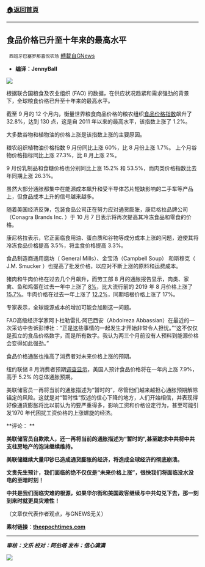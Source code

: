 ###  [:house:返回首頁](https://github.com/ourhimalayas/txt)
---


## 食品价格已升至十年来的最高水平
` 西班牙巴塞罗那喜悦农场` [轉載自GNews](https://gnews.org/zh-hans/1587858/)

- **编译：JennyBall**


![](https://assets.gnews.org/wp-content/uploads/2021/10/tempsnip304.png)

根据联合国粮食及农业组织 (FAO) 的数据，在供应状况趋紧和需求强劲的背景下，全球粮食价格已升至十年来的最高水平。

截至 9 月的 12 个月内，衡量世界粮食商品价格的粮农组织[食品价格指数](http://www.fao.org/worldfoodsituation/foodpricesindex/en/)飙升了 32.8%，达到 130 点，这是自 2011 年以来的最高水平，该指数上涨了 1.2%。

大多数谷物和植物油的价格上涨是该指数上涨的主要原因。

粮农组织植物油价格指数 9 月份同比上涨 60%，比 8 月份上涨 1.7%。 上个月谷物价格指标同比上涨 27.3%，比 8 月上涨 2%。

9 月份乳制品和食糖价格也分别同比上涨 15.2% 和 53.5%，而肉类价格指数比去年同期上涨 26.3%。

虽然大部分通胀都集中在能源成本飙升和受半导体芯片短缺影响的二手车等产品上，但食品成本上升的信号越来越多。

随着美国经济反弹，包装食品公司正在努力应对通货膨胀，康尼格拉品牌公司（Conagra Brands Inc. ）于 10 月 7 日表示将再次提高其冷冻食品和零食的价格。

康尼格拉表示，它正面临食用油、蛋白质和谷物等成分成本上涨的问题，迫使其将冷冻食品价格提高 3.5%，将主食价格提高 3.3%。

食品制造商通用磨坊（ General Mills）、金宝汤（Campbell Soup） 和斯穆克（ J.M. Smucker ）也提高了批发价格，以应对不断上涨的原料和运费成本。

猪肉和牛肉价格在过去几个月飙升，而劳工部 8 月的通胀报告显示，肉类、家禽、鱼和鸡蛋在过去一年中上涨了 [8%](https://www.bls.gov/news.release/archives/cpi_09142021.htm)，比大流行前的 2019 年 8 月价格上涨了 [15.7%](https://www.bls.gov/news.release/archives/cpi_09112020.htm)。牛肉价格在过去一年上涨了 [12.2%](https://www.bls.gov/news.release/archives/cpi_09142021.htm)，同期培根价格上涨了 17%。

专家表示，全球能源成本的增加可能会加剧这一问题。

FAO高级经济学家阿卜杜勒雷扎·阿巴西安（Abdolreza Abbassian）在最近的一次采访中告诉彭博社：“正是这些事情的一起发生才开始非常令人担忧。”“这不仅仅是孤立的食品价格数字，而是所有数字。我认为两三个月前没有人预料到能源价格会变得如此强劲。”

食品价格通胀也推高了消费者对未来价格上涨的预期。

纽约联储 8 月消费者预期[调查显示](https://www.newyorkfed.org/newsevents/news/research/2021/20210913)，美国人预计食品价格将在一年内上涨 7.9%，高于 5.2% 的总体通胀预期。

美联储官员一再将当前的通胀描述为“暂时的”，尽管他们越来越担心通胀预期解除锚定的风险。这就是对“暂时性”叙述的信心下降的地方，人们开始相信，并表现得好像通货膨胀将比以前认为的要严重得多，影响工资和价格设定行为，甚至可能引发1970 年代困扰工资价格的上涨螺旋的经济。

**评论： **

**美联储官员自欺欺人，还一再将当前的通胀描述为“暂时的”,甚至跪求中共将中共支柱房地产的泡沫继续维持。**

**美联储继续大量印钞已造成通货膨胀的经济，将造成全球经济的彻底崩溃。**

**文贵先生预计，我们面临的绝不仅仅是“未来价格上涨”，很快我们将面临没水没电的至暗时刻！**

**中共是我们面临灾难的根源，如果华尔街和美国政客继续与中共勾兑下去，那一刻到来时就更具灾难性！**

（文章仅代表作者观点，与GNEWS无关）

**素材链接**：**[theepochtimes.com](https://www.theepochtimes.com/mkt_morningbrief/food-prices-hit-highest-level-in-a-decade_4040361.html?utm_source=Morningbrief&amp;utm_medium=email&amp;utm_campaign=mb-2021-10-11&amp;mktids=f0856272e47cafb38ce64e1cd0b6fc8e&amp;est=kV3%2FUv26AQUsM4h19T8AChUZ9%2FtTdbfs4%2Fz%2B5Ljq3DjzG2yV%2B%2BRDAbbgo8Z5Hym6MPpo0A%3D%3D)**

* * *

***审核：文乐
校对：阿伯塔
发布：信心满满***

![](https://assets.gnews.org/wp-content/uploads/2021/10/GNEWS_CH.-1-1.jpeg)
